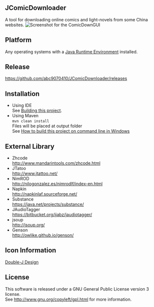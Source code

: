 ## JComicDownloader
A tool for downloading online comics and light-novels from some China websites.
![Screenshot for the ComicDownGUI](../gh-pages/images/screenshot2.png)

## Platform
Any operating systems with a [Java Runtime Environment](https://java.com/zh_TW/download/) installed.

## Release
https://github.com/abc9070410/JComicDownloader/releases

## Installation
* Using IDE <br/>
See [Building this project](../../wiki/Building-this-project).
* Using Maven <br/>
`mvn clean install`
<br/>Files will be placed at output folder  
See [How to build this project on command line in Windows](https://github.com/abc9070410/JComicDownloader/wiki/How-to-build-this-project-on-command-line-in-Windows)

## External Library
* Zhcode <br/>
http://www.mandarintools.com/zhcode.html
* JTatoo <br/>
http://www.jtattoo.net/
* NimROD <br/>
http://nilogonzalez.es/nimrodlf/index-en.html
* Napkin <br/>
http://napkinlaf.sourceforge.net/
* Substance <br/>
https://java.net/projects/substance/
* JAudioTagger <br/>
https://bitbucket.org/ijabz/jaudiotagger/
* jsoup <br/>
http://jsoup.org/
* Genson<br/>
http://owlike.github.io/genson/

## Icon Information
[Double-J Design](http://www.doublejdesign.co.uk/)

## License
This software is released under a GNU General Public License version 3 license. <br/>
See http://www.gnu.org/copyleft/gpl.html for more information.

